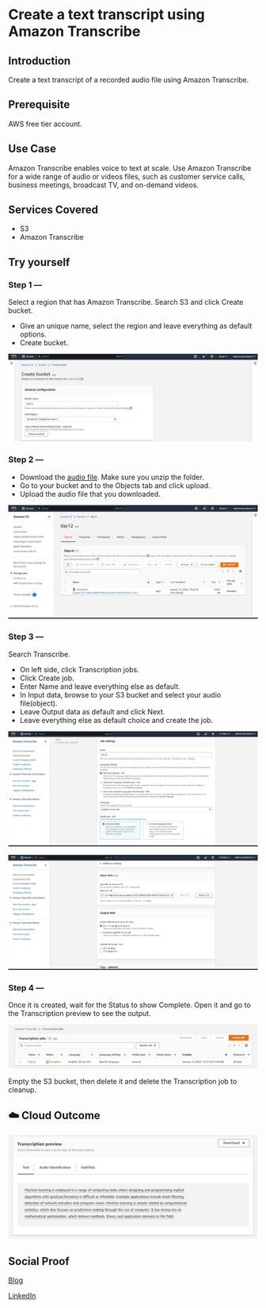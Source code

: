 # Create a text transcript using Amazon Transcribe

## Introduction

Create a text transcript of a recorded audio file using Amazon Transcribe.

## Prerequisite

AWS free tier account.

## Use Case

Amazon Transcribe enables voice to text at scale. Use Amazon Transcribe for a wide range of audio or videos files, such as customer service calls, business meetings, broadcast TV, and on-demand videos.

## Services Covered

- S3
- Amazon Transcribe

## Try yourself

### Step 1 — 
Select a region that has Amazon Transcribe.
Search S3 and click Create bucket.
- Give an unique name, select the region and leave everything as default options.
- Create bucket.

![Screenshot](https://github.com/aaditunni/100DaysOfCloud/blob/main/Journey/012/day12.JPG)

### Step 2 — 
- Download the [audio file](https://downgit.github.io/#/home?url=https://github.com/aaditunni/100DaysOfCloud/blob/main/Journey/012/transcribe-sample.5fc2109bb28268d10fbc677e64b7e59256783d3c.mp3). Make sure you unzip the folder.
- Go to your bucket and to the Objects tab and click upload.
- Upload the audio file that you downloaded.

![Screenshot](https://github.com/aaditunni/100DaysOfCloud/blob/main/Journey/012/day12.1.JPG)

### Step 3 — 
Search Transcribe.
- On left side, click Transcription jobs.
- Click Create job.
- Enter Name and leave everything else as default.
- In Input data, browse to your S3 bucket and select your audio file(object).
- Leave Output data as default and click Next.
- Leave everything else as default choice and create the job.

![Screenshot](https://github.com/aaditunni/100DaysOfCloud/blob/main/Journey/012/day12.2.JPG)

![Screenshot](https://github.com/aaditunni/100DaysOfCloud/blob/main/Journey/012/day12.3.JPG)

### Step 4 — 
Once it is created, wait for the Status to show Complete.
Open it and go to the Transcription preview to see the output.

![Screenshot](https://github.com/aaditunni/100DaysOfCloud/blob/main/Journey/012/day12.4.JPG)

Empty the S3 bucket, then delete it and delete the Transcription job to cleanup.

## ☁️ Cloud Outcome

![Screenshot](https://github.com/aaditunni/100DaysOfCloud/blob/main/Journey/012/day12.5.JPG)



## Social Proof

[Blog](https://dev.to/aaditunni/create-a-text-transcript-using-amazon-transcribe-234l)

[LinkedIn](https://www.linkedin.com/posts/aaditunni_100daysofcloud-aws-cloud-activity-7019280905206706176-hQgs?utm_source=share&utm_medium=member_desktop)